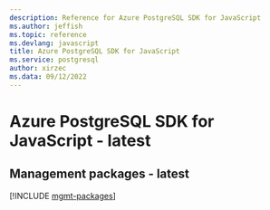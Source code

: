 ```yaml
---
description: Reference for Azure PostgreSQL SDK for JavaScript
ms.author: jeffish
ms.topic: reference
ms.devlang: javascript
title: Azure PostgreSQL SDK for JavaScript
ms.service: postgresql
author: xirzec
ms.data: 09/12/2022
---
```

# Azure PostgreSQL SDK for JavaScript - latest

## Management packages - latest
[!INCLUDE [mgmt-packages](postgresql-mgmt-index.md)]